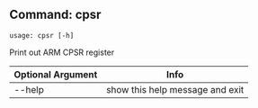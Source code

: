 ## Command: cpsr ##
```
usage: cpsr [-h]
```
Print out ARM CPSR register  

| Optional Argument | Info |
|---------------------|------|
| --help | show this help message and exit |


